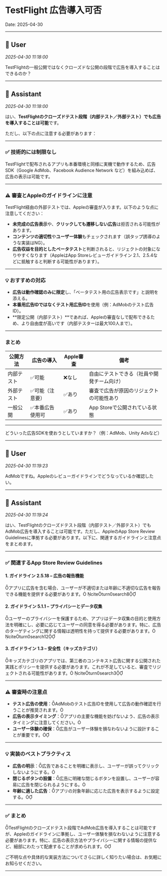 # TestFlight 広告導入可否

Date: 2025-04-30

---

## 👤 User
*2025-04-30 11:18:00*

TestFlightの一般公開ではなくクローズドな公開の段階で広告を導入することはできるのか？

---

## 🤖 Assistant
*2025-04-30 11:18:00*

はい、**TestFlightのクローズドテスト段階（内部テスト／外部テスト）でも広告を導入することは可能**です。

ただし、以下の点に注意する必要があります：

---

### ✅ **技術的には制限なし**
TestFlightで配布されるアプリも本番環境と同様に実機で動作するため、広告SDK（Google AdMob、Facebook Audience Network など）を組み込めば、広告の表示は可能です。

---

### ⚠️ **審査とAppleのガイドラインに注意**
TestFlight経由の外部テストでは、Appleの審査が入ります。以下のような点に注意してください：

- **未完成の広告表示**や、**クリックしても遷移しない広告**は拒否される可能性があります。
- **コンテンツの適切性**や**ユーザー体験**もチェックされます（誤タップ誘導のような実装はNG）。
- **広告収益を目的としたベータテスト**と判断されると、リジェクトの対象になりやすくなります（AppleはApp Storeレビューガイドライン 2.1、2.5.4などに抵触すると判断する可能性があります）。

---

### 💡 **おすすめの対応**
- **広告は動作確認のみに限定**し、「ベータテスト用の広告表示です」と説明を添える。
- **本番用広告IDではなくテスト用広告ID**を使用（例：AdMobのテスト広告ID）。
- **限定公開（内部テスト）**であれば、Appleの審査なしで配布できるため、より自由度が高いです（内部テスターは最大100人まで）。

---

### まとめ

| 公開方法 | 広告の導入 | Apple審査 | 備考 |
|----------|------------|------------|------|
| 内部テスト | ✅可能 | ❌なし | 自由にテストできる（社員や開発チーム向け） |
| 外部テスト | ✅可能（注意要） | ✅あり | 審査で広告が原因のリジェクトの可能性あり |
| 一般公開 | ✅本番広告使用可 | ✅あり | App Storeで公開されている状態 |

---

どういった広告SDKを使おうとしていますか？（例：AdMob、Unity Adsなど）

---

## 👤 User
*2025-04-30 11:19:23*

AdMobですね。Appleのレビューガイドラインでどうなっているか確認したい。

---

## 🤖 Assistant
*2025-04-30 11:19:24*

はい、TestFlightのクローズドテスト段階（内部テスト／外部テスト）でもAdMob広告を導入することは可能です。ただし、AppleのApp Store Review Guidelinesに準拠する必要があります。以下に、関連するガイドラインと注意点をまとめます。

---

### ✅ 関連するApp Store Review Guidelines

#### 1. **ガイドライン 2.5.18 – 広告の報告機能**
アプリに広告を含む場合、ユーザーが不適切または年齢に不適切な広告を報告できる機能を提供する必要があります。 citeturn0search8

#### 2. **ガイドライン 5.1.1 – プライバシーとデータ収集**
ユーザーのプライバシーを保護するため、アプリはデータ収集の目的と使用方法を明確にし、必要に応じてユーザーの同意を得る必要があります。特に、広告のターゲティングに関する情報は透明性を持って提供する必要があります。 citeturn0search12

#### 3. **ガイドライン 1.3 – 安全性（キッズカテゴリ）**
キッズカテゴリのアプリでは、第三者のコンテキスト広告に関する公開された実践とポリシーを提供する必要があります。これが不足していると、審査でリジェクトされる可能性があります。 citeturn0search3

---

### ⚠️ 審査時の注意点

- **テスト広告の使用**：AdMobのテスト広告IDを使用して広告の動作確認を行うことが推奨されます。
- **広告の表示タイミング**：アプリの主要な機能を妨げないよう、広告の表示タイミングに注意してください。
- **ユーザー体験の確保**：広告がユーザー体験を損なわないように設計することが重要です。

---

### 💡 実装のベストプラクティス

- **広告の明示**：広告であることを明確に表示し、ユーザーが誤ってクリックしないようにする。
- **閉じるボタンの設置**：広告に明確な閉じるボタンを設置し、ユーザーが容易に広告を閉じられるようにする。
- **年齢に適した広告**：アプリの対象年齢に応じた広告を表示するように設定する。

---

### ✅ まとめ

TestFlightのクローズドテスト段階でAdMob広告を導入することは可能ですが、Appleのガイドラインに準拠し、ユーザー体験を損なわないように注意する必要があります。特に、広告の表示方法やプライバシーに関する情報の提供など、細部にわたって配慮することが求められます。

ご不明な点や具体的な実装方法についてさらに詳しく知りたい場合は、お気軽にお知らせください。

---
